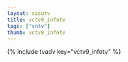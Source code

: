 ```yaml
--- 
layout: sieutv
title: vctv9_infotv
tags: ["vntv"]
thumb: vctv9_infotv
---
```

{% include tvadv key="vctv9_infotv" %}
